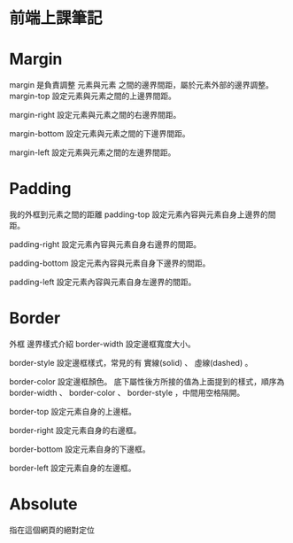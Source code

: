 # 前端上課筆記

# Margin
  margin 是負責調整 元素與元素 之間的邊界間距，屬於元素外部的邊界調整。
  margin-top
設定元素與元素之間的上邊界間距。

margin-right
設定元素與元素之間的右邊界間距。

margin-bottom
設定元素與元素之間的下邊界間距。

margin-left
設定元素與元素之間的左邊界間距。
# Padding
   我的外框到元素之間的距離
   padding-top
設定元素內容與元素自身上邊界的間距。

padding-right
設定元素內容與元素自身右邊界的間距。

padding-bottom
設定元素內容與元素自身下邊界的間距。

padding-left
設定元素內容與元素自身左邊界的間距。

# Border
  外框
  邊界樣式介紹
border-width
設定邊框寬度大小。

border-style
設定邊框樣式，常見的有 實線(solid) 、 虛線(dashed) 。

border-color
設定邊框顏色。
底下屬性後方所接的值為上面提到的樣式，順序為 border-width 、 border-color 、 border-style ，中間用空格隔開。

border-top
設定元素自身的上邊框。

border-right
設定元素自身的右邊框。

border-bottom
設定元素自身的下邊框。

border-left
設定元素自身的左邊框。
# Absolute
  指在這個網頁的絕對定位       